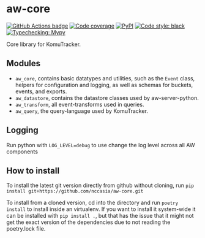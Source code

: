 aw-core
=======

[![GitHub Actions badge](https://github.com/nccasia/aw-core/workflows/Build/badge.svg)](https://github.com/nccasia/aw-core/actions)
[![Code coverage](https://codecov.io/gh/KomuTracker/aw-core/branch/master/graph/badge.svg)](https://codecov.io/gh/KomuTracker/aw-core)
[![PyPI](https://img.shields.io/pypi/v/aw-core)](https://pypi.org/project/aw-core/)
[![Code style: black](https://img.shields.io/badge/code%20style-black-000000.svg)](https://github.com/psf/black)
[![Typechecking: Mypy](http://www.mypy-lang.org/static/mypy_badge.svg)](http://mypy-lang.org/)


Core library for KomuTracker.


## Modules

 - `aw_core`, contains basic datatypes and utilities, such as the `Event` class, helpers for configuration and logging, as well as schemas for buckets, events, and exports.
 - `aw_datastore`, contains the datastore classes used by aw-server-python.
 - `aw_transform`, all event-transforms used in queries.
 - `aw_query`, the query-language used by KomuTracker.

## Logging

Run python with `LOG_LEVEL=debug` to use change the log level across all AW components

## How to install

To install the latest git version directly from github without cloning, run
`pip install git+https://github.com/nccasia/aw-core.git`

To install from a cloned version, cd into the directory and run
`poetry install` to install inside an virtualenv. If you want to install it
system-wide it can be installed with `pip install .`, but that has the issue
that it might not get the exact version of the dependencies due to not reading
the poetry.lock file.

